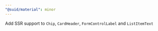 ```yaml
---
"@suid/material": minor
---
```


Add SSR support to `Chip`, `CardHeader`, `FormControlLabel` and `ListItemText`

